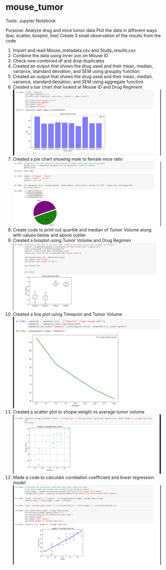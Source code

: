 # mouse_tumor

Tools: Jupyter Notebook

Purpose: 
Analyze drug and mice tumor data
Plot the data in different ways (bar, scatter, boxplot, line)
Create 3 small observation of the results from the code


1. Import and read Mouse_metadata.csv and Study_results.csv
2. Combine the data using Inner join on Mouse ID
3. Check new combined df and drop duplicates
4. Created an output that shows the drug used and their mean, median, variance, standard deviation, and SEM using groupby function
5. Created an output that shows the drug used and their mean, median, variance, standard deviation, and SEM using aggregate function
6. Created a bar chart that looked at Mouse ID and Drug Regiment
![](screenshot/barchart.png)
8. Created a pie chart showing male to female mice ratio
![](screenshot/piechart.png)
9. Create code to print out quartile and median of Tumor Volume along with values below and above outlier
10. Created a boxplot using Tumor Volume and Drug Regimen 
![](screenshot/box.png)
11. Created a line plot using Timepoin and Tumor Volume 
![](screenshot/line.png)
12. Created a scatter plot to shopw weight vs average tumor volume
![](screenshot/scatter.png)
13. Made a code to calculate correlation coefficient and linear regression model
![](screenshot/regression.png)
